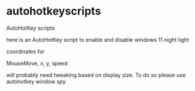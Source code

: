 # autohotkeyscripts
AutoHotKey scripts


here is an AutoHotKey script to enable and disable windows 11 night light

coordinates for 

MouseMove, x, y, speed 

will probably need tweaking based on display size. To do so please use autohotkey window spy
